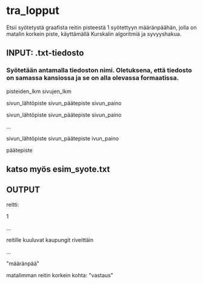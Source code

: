 # tra_lopput
Etsii syötetystä graafista reitin pisteestä 1 syötettyyn määränpäähän, jolla on matalin korkein piste, käyttämällä Kurskalin algoritmiä ja syvyyshakua.


## INPUT: .txt-tiedosto
### Syötetään antamalla tiedoston nimi. Oletuksena, että tiedosto on samassa kansiossa ja se on alla olevassa formaatissa.

pisteiden_lkm   sivujen_lkm

sivun_lähtöpiste    sivun_päätepiste    sivun_paino

sivun_lähtöpiste    sivun_päätepiste    sivun_paino

...

sivun_lähtöpiste    sivun_päätepiste    ivun_paino

päätepiste


katso myös esim_syote.txt
-------------------------


## OUTPUT

reitti:

1

...

reitille kuuluvat kaupungit riveittäin

...

"määränpää"

matalimman reitin korkein kohta: "vastaus"
